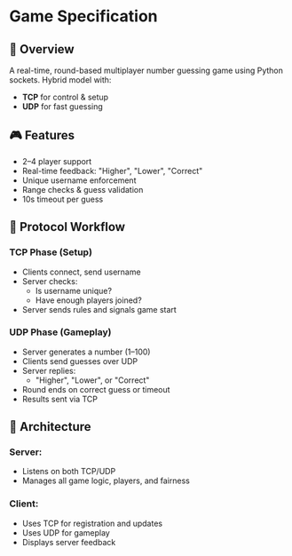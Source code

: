 # Game Specification

## 🧩 Overview
A real-time, round-based multiplayer number guessing game using Python sockets. Hybrid model with:
- **TCP** for control & setup
- **UDP** for fast guessing

## 🎮 Features
- 2–4 player support
- Real-time feedback: "Higher", "Lower", "Correct"
- Unique username enforcement
- Range checks & guess validation
- 10s timeout per guess

## 🔁 Protocol Workflow

### TCP Phase (Setup)
- Clients connect, send username
- Server checks:
  - Is username unique?
  - Have enough players joined?
- Server sends rules and signals game start

### UDP Phase (Gameplay)
- Server generates a number (1–100)
- Clients send guesses over UDP
- Server replies:
  - "Higher", "Lower", or "Correct"
- Round ends on correct guess or timeout
- Results sent via TCP

## 🧠 Architecture

### Server:
- Listens on both TCP/UDP
- Manages all game logic, players, and fairness

### Client:
- Uses TCP for registration and updates
- Uses UDP for gameplay
- Displays server feedback
